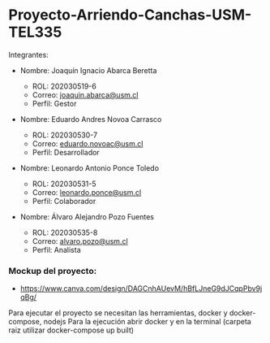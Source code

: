 # Proyecto-Arriendo-Canchas-USM-TEL335

Integrantes: 

- Nombre: Joaquín Ignacio Abarca Beretta
  - ROL: 202030519-6
  - Correo: joaquin.abarca@usm.cl
  - Perfil: Gestor
    
- Nombre: Eduardo Andres Novoa Carrasco
  - ROL: 202030530-7
  - Correo: eduardo.novoac@usm.cl
  - Perfil: Desarrollador

- Nombre: Leonardo Antonio Ponce Toledo
  - ROL: 202030531-5
  - Correo: leonardo.ponce@usm.cl
  - Perfil: Colaborador

- Nombre: Álvaro Alejandro Pozo Fuentes
  - ROL: 202030535-8
  - Correo: alvaro.pozo@usm.cl
  - Perfil: Analista

### Mockup del proyecto:
- https://www.canva.com/design/DAGCnhAUevM/hBfLJneG9dJCqpPbv9jqBg/

Para ejecutar el proyecto se necesitan las herramientas, docker y docker-compose, nodejs
Para la ejecución abrir docker y en la terminal (carpeta raiz utilizar docker-compose up built)
